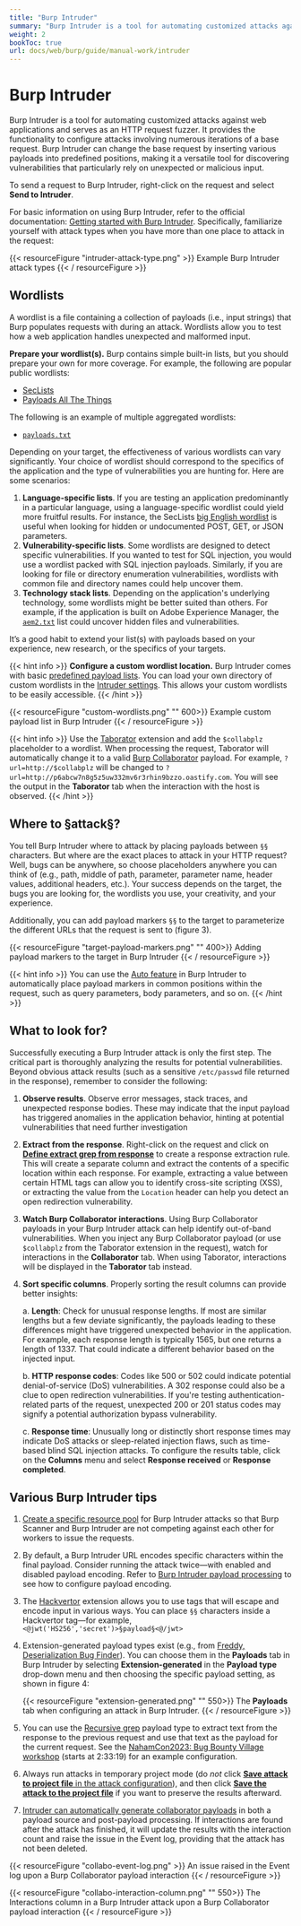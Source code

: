 ```yaml
---
title: "Burp Intruder"
summary: "Burp Intruder is a tool for automating customized attacks against web applications and serves as an HTTP request fuzzer."
weight: 2
bookToc: true
url: docs/web/burp/guide/manual-work/intruder
---
```


# Burp Intruder

Burp Intruder is a tool for automating customized attacks against web applications and serves as an HTTP request fuzzer.
It provides the functionality to configure attacks involving numerous iterations of a base request.
Burp Intruder can change the base request by inserting various payloads into predefined positions, making it a versatile
tool for discovering vulnerabilities that particularly rely on unexpected or malicious input.

To send a request to Burp Intruder, right-click on the request and select **Send to Intruder**.

For basic information on using Burp Intruder, refer to the official documentation: [Getting started with Burp Intruder](https://portswigger.net/burp/documentation/desktop/tools/intruder/getting-started).
Specifically, familiarize yourself with attack types when you have more than one place to attack in the request:

{{< resourceFigure "intruder-attack-type.png" >}}
Example Burp Intruder attack types
{{< / resourceFigure >}}

## Wordlists

A wordlist is a file containing a collection of payloads (i.e., input strings) that Burp populates requests with during an attack.
Wordlists allow you to test how a web application handles unexpected and malformed input.

**Prepare your wordlist(s).** Burp contains simple built-in lists, but you should prepare your own for more coverage. For example,
the following are popular public wordlists:

- [SecLists](https://github.com/danielmiessler/SecLists)
- [Payloads All The Things](https://github.com/swisskyrepo/PayloadsAllTheThings)

The following is an example of multiple aggregated wordlists:

- [`payloads.txt`](https://gist.github.com/ahpaleus/e80654d82e718731e8b5385d5df56f2b)
  
Depending on your target, the effectiveness of various wordlists can vary significantly.
Your choice of wordlist should correspond to the specifics of the application and the type of vulnerabilities you are hunting for.
Here are some scenarios:

1. **Language-specific lists**. If you are testing an application predominantly in a particular language, using a language-specific
wordlist could yield more fruitful results. For instance, the SecLists [big English wordlist](https://github.com/danielmiessler/SecLists/blob/master/Discovery/Web-Content/raft-large-words-lowercase.txt)
is useful when looking for hidden or undocumented POST, GET, or JSON parameters.
2. **Vulnerability-specific lists**. Some wordlists are designed to detect specific vulnerabilities.
If you wanted to test for SQL injection, you would use a wordlist packed with SQL injection payloads.
Similarly, if you are looking for file or directory enumeration vulnerabilities, wordlists with common
file and directory names could help uncover them.
3. **Technology stack lists**. Depending on the application's underlying technology, some wordlists might be better suited
than others. For example, if the application is built on Adobe Experience Manager, the [`aem2.txt`](https://github.com/danielmiessler/SecLists/blob/3ff9658de5742e4ebb73aff996d6a1170e0a256e/Discovery/Web-Content/aem2.txt)
 list could uncover hidden files and vulnerabilities.

It’s a good habit to extend your list(s) with payloads based on your experience, new research, or the specifics of your targets.

{{< hint info >}}
**Configure a custom wordlist location.** Burp Intruder comes with basic [predefined payload lists](https://portswigger.net/burp/documentation/desktop/tools/intruder/configure-attack/payload-lists).
You can load your own directory of custom wordlists in the [Intruder settings](https://portswigger.net/burp/documentation/desktop/settings/tools/intruder#payload-list-location:~:text=Saving%20attacks.-,Payload%20list%20location,-These%20settings%20enable).
This allows your custom wordlists to be easily accessible.
{{< /hint >}}

{{< resourceFigure "custom-wordlists.png" "" 600>}}
Example custom payload list in Burp Intruder
{{< / resourceFigure >}}

{{< hint info >}}
Use the [Taborator](https://portswigger.net/bappstore/c9c37e424a744aa08866652f63ee9e0f) extension and add the `$collabplz`
placeholder to a wordlist.
When processing the request, Taborator will automatically change it to a valid [Burp Collaborator]() payload.
For example, `?url=http://$collabplz` will be changed to `?url=http://p6abcw7n8g5z5uw332mv6r3rhin9bzzo.oastify.com`.
You will see the output in the **Taborator** tab when the interaction with the host is observed.
{{< /hint >}}

## Where to §attack§?

You tell Burp Intruder where to attack by placing payloads between `§§` characters. But where are the exact places
to attack in your HTTP request? Well, bugs can be anywhere, so choose placeholders anywhere you can think of
(e.g., path, middle of path, parameter, parameter name, header values, additional headers, etc.).
Your success depends on the target, the bugs you are looking for, the wordlists you use, your creativity, and your experience.

Additionally, you can add payload markers `§§` to the target to parameterize the different URLs that the request
is sent to (figure 3).

{{< resourceFigure "target-payload-markers.png" "" 400>}}
Adding payload markers to the target in Burp Intruder
{{< / resourceFigure >}}

{{< hint info >}}
You can use the [Auto feature](https://portswigger.net/burp/documentation/desktop/tools/intruder/configure-attack/positions#:~:text=Apply%20automatic%20payload%20markers%20%2D%20click%20Auto%20%C2%A7)
in Burp Intruder to automatically place payload markers in common positions within the request,
such as query parameters, body parameters, and so on.
{{< /hint >}}

## What to look for?

Successfully executing a Burp Intruder attack is only the first step. The critical part is thoroughly analyzing
the results for potential vulnerabilities. Beyond obvious attack results (such as a sensitive `/etc/passwd`
file returned in the response), remember to consider the following:

1. **Observe results**. Observe error messages, stack traces, and unexpected response bodies.
These may indicate that the input payload has triggered anomalies in the application behavior,
hinting at potential vulnerabilities that need further investigation

2. **Extract from the response**. Right-click on the request and click on [**Define extract grep from response**](https://portswigger.net/burp/documentation/desktop/tools/intruder/configure-attack/settings#grep-extract)
to create a response extraction rule. This will create a separate column and extract the contents of a specific location within
each response. For example, extracting a value between certain HTML tags can allow you to identify cross-site scripting (XSS),
or extracting the value from the `Location` header can help you detect an open redirection vulnerability.

3. **Watch Burp Collaborator interactions**. Using Burp Collaborator payloads in your Burp Intruder attack can help identify
out-of-band vulnerabilities. When you inject any Burp Collaborator payload (or use `$collabplz` from the Taborator extension
in the request), watch for interactions in the **Collaborator** tab.
When using Taborator, interactions will be displayed in the **Taborator** tab instead.
4. **Sort specific columns**. Properly sorting the result columns can provide better insights:

   a. **Length**: Check for unusual response lengths. If most are similar lengths but a few deviate significantly,
   the payloads leading to these differences might have triggered unexpected behavior in the application.
   For example, each response length is typically 1565, but one returns a length of 1337. That could indicate a different
   behavior based on the injected input.

   b. **HTTP response codes**: Codes like 500 or 502 could indicate potential denial-of-service (DoS) vulnerabilities.
   A 302 response could also be a clue to open redirection vulnerabilities. If you're testing authentication-related parts
   of the request, unexpected 200 or 201 status codes may signify a potential authorization bypass vulnerability.

   c. **Response time**: Unusually long or distinctly short response times may indicate DoS attacks or sleep-related injection
   flaws, such as time-based blind SQL injection attacks. To configure the results table, click on the **Columns** menu and select
   **Response received** or **Response completed**.

## Various Burp Intruder tips

1. [Create a specific resource pool](https://portswigger.net/burp/documentation/desktop/tools/intruder/configure-attack/resource-pool)
for Burp Intruder attacks so that Burp Scanner and Burp Intruder are not competing against each other for workers to issue the requests.

2. By default, a Burp Intruder URL encodes specific characters within the final payload.
Consider running the attack twice—with enabled and disabled payload encoding. Refer to [Burp Intruder payload processing](https://portswigger.net/burp/documentation/desktop/tools/intruder/configure-attack/processing#:~:text=Configuring%20payload%20encoding)
to see how to configure payload encoding.

3. The [Hackvertor](https://portswigger.net/bappstore/65033cbd2c344fbabe57ac060b5dd100) extension allows you to use tags that
will escape and encode input in various ways. You can place `§§` characters inside a Hackvertor tag—for example,
`<@jwt('HS256','secret')>§payload§<@/jwt>`

4. Extension-generated payload types exist
(e.g., from [Freddy, Deserialization Bug Finder](https://portswigger.net/bappstore/ae1cce0c6d6c47528b4af35faebc3ab3)). You can
choose them in the **Payloads** tab in Burp Intruder by selecting **Extension-generated** in the **Payload type** drop-down menu
and then choosing the specific payload setting, as shown in figure 4:

   {{< resourceFigure "extension-generated.png" "" 550>}}
   The **Payloads** tab when configuring an attack in Burp Intruder.
   {{< / resourceFigure >}}

5. You can use the [Recursive grep](https://portswigger.net/burp/documentation/desktop/tools/intruder/configure-attack/payload-types#:~:text=WIENER%0APeter%20wiener-,Recursive%20grep,-This%20enables%20you)
payload type to extract text from the response to the previous request and use that text as the payload for the current request.
See the [NahamCon2023: Bug Bounty Village workshop](https://youtu.be/rM61brpBV48?t=9199) (starts at 2:33:19) for an example configuration.

6. Always run attacks in temporary project mode (do *not* click [**Save attack to project file** in the attack configuration](https://portswigger.net/burp/documentation/desktop/tools/intruder/configure-attack/settings#:~:text=Intruder%20settings.-,Save%20attack,-Professional)),
and then click [**Save the attack to the project file**](https://portswigger.net/burp/documentation/desktop/tools/intruder/results/saving-attacks)
if you want to preserve the results afterward.

7. [Intruder can automatically generate collaborator payloads](https://portswigger.net/burp/documentation/desktop/tools/intruder/configure-attack/payload-types#:~:text=processing%20rule.-,Collaborator%20payloads,-This%20generates%20and)
in both a payload source and post-payload processing. If interactions are found after the attack has finished,
it will update the results with the interaction count and raise the issue in the Event log,
providing that the attack has not been deleted.

{{< resourceFigure "collabo-event-log.png" >}}
An issue raised in the Event log upon a Burp Collaborator payload interaction
{{< / resourceFigure >}}

{{< resourceFigure "collabo-interaction-column.png" "" 550>}}
The Interactions column in a Burp Intruder attack upon a Burp Collaborator payload interaction
{{< / resourceFigure >}}
